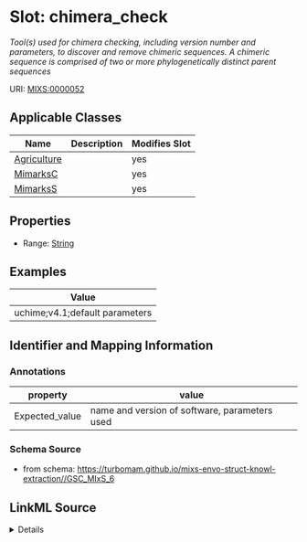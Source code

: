 # Slot: chimera_check


_Tool(s) used for chimera checking, including version number and parameters, to discover and remove chimeric sequences. A chimeric sequence is comprised of two or more phylogenetically distinct parent sequences_



URI: [MIXS:0000052](https://w3id.org/mixs/0000052)



<!-- no inheritance hierarchy -->




## Applicable Classes

| Name | Description | Modifies Slot |
| --- | --- | --- |
[Agriculture](Agriculture.md) |  |  yes  |
[MimarksC](MimarksC.md) |  |  yes  |
[MimarksS](MimarksS.md) |  |  yes  |







## Properties

* Range: [String](String.md)






## Examples

| Value |
| --- |
| uchime;v4.1;default parameters |

## Identifier and Mapping Information





### Annotations

| property | value |
| --- | --- |
| Expected_value | name and version of software, parameters used |



### Schema Source


* from schema: https://turbomam.github.io/mixs-envo-struct-knowl-extraction//GSC_MIxS_6




## LinkML Source

<details>
```yaml
name: chimera_check
annotations:
  Expected_value:
    tag: Expected_value
    value: name and version of software, parameters used
description: Tool(s) used for chimera checking, including version number and parameters,
  to discover and remove chimeric sequences. A chimeric sequence is comprised of two
  or more phylogenetically distinct parent sequences
title: chimera check software
notes:
- software
examples:
- value: uchime;v4.1;default parameters
in_subset:
- sequencing
from_schema: https://turbomam.github.io/mixs-envo-struct-knowl-extraction//GSC_MIxS_6
rank: 1000
string_serialization: '{software};{version};{parameters}'
slot_uri: MIXS:0000052
multivalued: false
alias: chimera_check
domain_of:
- Agriculture
- MimarksC
- MimarksS
range: string

```
</details>